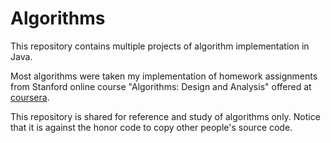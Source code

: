 # Algorithms

This repository contains multiple projects of algorithm 
implementation in Java.

Most algorithms were taken my implementation of homework 
assignments from Stanford online course "Algorithms: 
Design and Analysis" offered at [coursera](coursera.org).

This repository is shared for reference and study of algorithms
only. Notice that it is against the honor code to copy 
other people's source code.
